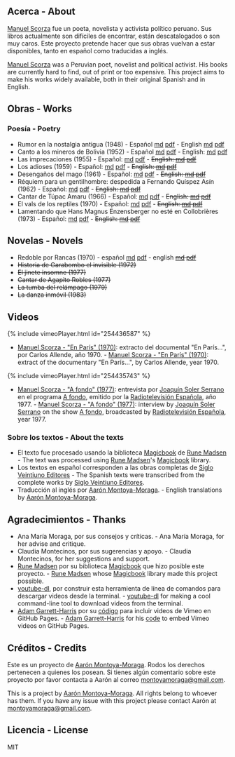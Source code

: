 ## Acerca - About

[Manuel Scorza](https://es.wikipedia.org/wiki/Manuel_Scorza) fue un poeta, novelista y activista político peruano. Sus libros actualmente son difíciles de encontrar, están descatalogados o son muy caros. Este proyecto pretende hacer que sus obras vuelvan a estar disponibles, tanto en español como traducidas a inglés.

[Manuel Scorza](https://en.wikipedia.org/wiki/Manuel_Scorza) was a Peruvian poet, novelist and political activist. His books are currently hard to find, out of print or too expensive. This project aims to make his works widely available, both in their original Spanish and in English.

## Obras - Works

### Poesía - Poetry

* Rumor en la nostalgia antigua (1948) - Español [md](https://github.com/montoyamoraga/manuelscorza/blob/master/markdown/es/rumor-en-la-nostalgia-antigua-es.md) [pdf](https://github.com/montoyamoraga/manuelscorza/blob/master/pdf/es/rumor-en-la-nostalgia-antigua-es.pdf) - English [md](https://github.com/montoyamoraga/manuelscorza/blob/master/markdown/en/rumor-en-la-nostalgia-antigua-en.md) [pdf](https://github.com/montoyamoraga/manuelscorza/blob/master/pdf/en/rumor-en-la-nostalgia-antigua-en.pdf)
* Canto a los mineros de Bolivia (1952) - Español [md](https://github.com/montoyamoraga/manuelscorza/blob/master/markdown/es/canto-a-los-mineros-de-bolivia-es.md) [pdf](https://github.com/montoyamoraga/manuelscorza/blob/master/pdf/es/canto-a-los-mineros-de-bolivia-es.pdf) - English: [md](https://github.com/montoyamoraga/manuelscorza/blob/master/markdown/en/canto-a-los-mineros-de-bolivia-en.md) [pdf](https://github.com/montoyamoraga/manuelscorza/blob/master/pdf/en/canto-a-los-mineros-de-bolivia-en.pdf)
* Las imprecaciones (1955) - Español: [md](https://github.com/montoyamoraga/manuelscorza/blob/master/markdown/es/las-imprecaciones-es.md) [pdf](https://github.com/montoyamoraga/manuelscorza/blob/master/pdf/es/las-imprecaciones-es.pdf) - ~~English: [md](https://github.com/montoyamoraga/manuelscorza/blob/master/markdown/en/las-imprecaciones-en.md) [pdf](https://github.com/montoyamoraga/manuelscorza/blob/master/pdf/en/las-imprecaciones-en.pdf)~~
* Los adioses (1959) - Español: [md](https://github.com/montoyamoraga/manuelscorza/blob/master/markdown/es/los-adioses-es.md) [pdf](https://github.com/montoyamoraga/manuelscorza/blob/master/pdf/es/los-adioses-es.pdf) - ~~English: [md](https://github.com/montoyamoraga/manuelscorza/blob/master/markdown/en/los-adioses-en.md) [pdf](https://github.com/montoyamoraga/manuelscorza/blob/master/pdf/en/los-adioses-en.pdf)~~
* Desengaños del mago (1961) - Español: [md](https://github.com/montoyamoraga/manuelscorza/blob/master/markdown/es/desenganos-del-mago-es.md) [pdf](https://github.com/montoyamoraga/manuelscorza/blob/master/pdf/es/desenganos-del-mago-es.pdf) - ~~English: [md](https://github.com/montoyamoraga/manuelscorza/blob/master/markdown/en/desenganos-del-mago-en.md) [pdf](https://github.com/montoyamoraga/manuelscorza/blob/master/pdf/en/desenganos-del-mago-en.pdf)~~
* Réquiem para un gentilhombre: despedida a Fernando Quíspez Asín (1962) - Español: [md](https://github.com/montoyamoraga/manuelscorza/blob/master/markdown/es/requiem-para-un-gentilhombre-es.md) [pdf](https://github.com/montoyamoraga/manuelscorza/blob/master/pdf/es/requiem-para-un-gentilhombre-es.pdf) - ~~English: [md](https://github.com/montoyamoraga/manuelscorza/blob/master/markdown/en/requiem-para-un-gentilhombre-en.md) [pdf](https://github.com/montoyamoraga/manuelscorza/blob/master/pdf/en/requiem-para-un-gentilhombre-en.pdf)~~
* Cantar de Túpac Amaru (1966) - Español: [md](https://github.com/montoyamoraga/manuelscorza/blob/master/markdown/es/cantar-de-tupac-amaru-es.md) [pdf](https://github.com/montoyamoraga/manuelscorza/blob/master/pdf/es/cantar-de-tupac-amaru-es.pdf) - ~~English: [md](https://github.com/montoyamoraga/manuelscorza/blob/master/markdown/en/cantar-de-tupac-amaru-en.md) [pdf](https://github.com/montoyamoraga/manuelscorza/blob/master/pdf/en/cantar-de-tupac-amaru-en.pdf)~~
* El vals de los reptiles (1970) - Español: [md](https://github.com/montoyamoraga/manuelscorza/blob/master/markdown/es/el-vals-de-los-reptiles-es.md) [pdf](https://github.com/montoyamoraga/manuelscorza/blob/master/pdf/es/el-vals-de-los-reptiles-es.pdf) - ~~English: [md](https://github.com/montoyamoraga/manuelscorza/blob/master/markdown/en/el-vals-de-los-reptiles-en.md) [pdf](https://github.com/montoyamoraga/manuelscorza/blob/master/pdf/en/el-vals-de-los-reptiles-en.pdf)~~
* Lamentando que Hans Magnus Enzensberger no esté en Collobrières (1973) - Español: [md](https://github.com/montoyamoraga/manuelscorza/blob/master/markdown/es/lamentando-que-hans-magnus-es.md) [pdf](https://github.com/montoyamoraga/manuelscorza/blob/master/pdf/es/lamentando-que-hans-magnus-es.pdf) - ~~English: [md](https://github.com/montoyamoraga/manuelscorza/blob/master/markdown/en/lamentando-que-hans-magnus-en.md) [pdf](https://github.com/montoyamoraga/manuelscorza/blob/master/pdf/en/lamentando-que-hans-magnus-en.pdf)~~

## Novelas - Novels

* Redoble por Rancas (1970) - español [md](https://github.com/montoyamoraga/manuelscorza/blob/master/markdown/redoble-por-rancas.md) [pdf](https://github.com/montoyamoraga/manuelscorza/blob/master/pdf/redoble-por-rancas.pdf) - english ~~[md](markdown) [pdf](pdf)~~
* ~~Historia de Garabombo el invisible (1972)~~
* ~~El jinete insomne (1977)~~
* ~~Cantar de Agapito Robles (1977)~~
* ~~La tumba del relámpago (1979)~~
* ~~La danza inmóvil (1983)~~

## Videos

{% include vimeoPlayer.html id="254436587" %}

* [Manuel Scorza - "En París" (1970)](https://www.youtube.com/watch?v=POmYALPmzeQ): extracto del documental "En París...", por Carlos Allende, año 1970. - [Manuel Scorza - "En París" (1970)](https://www.youtube.com/watch?v=POmYALPmzeQ): extract of the documentary "En París...", by Carlos Allende, year 1970.

{% include vimeoPlayer.html id="254435743" %}

* [Manuel Scorza - "A fondo" (1977)](https://www.youtube.com/watch?v=wSAubBLge1s): entrevista por [Joaquín Soler Serrano](https://es.wikipedia.org/wiki/Joaqu%C3%ADn_Soler_Serrano) en el programa [A fondo](https://es.wikipedia.org/wiki/A_fondo), emitido por la [Radiotelevisión Española](https://es.wikipedia.org/wiki/RTVE), año 1977. - [Manuel Scorza - "A fondo" (1977)](https://www.youtube.com/watch?v=wSAubBLge1s): interview by [Joaquín Soler Serrano](https://en.wikipedia.org/wiki/Joaqu%C3%ADn_Soler_Serrano) on the show [A fondo](https://en.wikipedia.org/wiki/A_fondo), broadcasted by [Radiotelevisión Española](https://en.wikipedia.org/wiki/RTVE), year 1977.

### Sobre los textos - About the texts

* El texto fue procesado usando la biblioteca [Magicbook](https://github.com/magicbookproject/magicbook) de [Rune Madsen](https://runemadsen.com/) - The text was processed using [Rune Madsen](https://runemadsen.com/)'s [Magicbook](https://github.com/magicbookproject/magicbook) library.
* Los textos en español corresponden a las obras completas de [Siglo Veintiuno Editores](http://www.sigloxxieditores.com.mx/) - The Spanish texts were transcribed from the complete works by [Siglo Veintiuno Editores](http://www.sigloxxieditores.com.mx/).
* Traducción al inglés por [Aarón Montoya-Moraga](http://montoyamoraga.io/). - English translations by [Aarón Montoya-Moraga](http://montoyamoraga.io/).

## Agradecimientos - Thanks

* Ana María Moraga, por sus consejos y críticas. - Ana María Moraga, for her advise and critique.
* Claudia Montecinos, por sus sugerencias y apoyo. - Claudia Montecinos, for her suggestions and support.
* [Rune Madsen](https://runemadsen.com/) por su biblioteca [Magicbook](https://github.com/magicbookproject/magicbook) que hizo posible este proyecto. - [Rune Madsen](https://runemadsen.com/) whose [Magicbook](https://github.com/magicbookproject/magicbook) library made this project possible.
* [youtube-dl](https://rg3.github.io/youtube-dl/), por construir esta herramienta de línea de comandos para descargar videos desde la terminal. - [youtube-dl](https://rg3.github.io/youtube-dl/) for making a cool command-line tool to download videos from the terminal.
* [Adam Garrett-Harris](http://www.adamwadeharris.com/) por su [código](http://www.adamwadeharris.com/how-to-easily-embed-youtube-videos-in-jekyll-sites-without-a-plugin/) para incluir videos de Vimeo en GitHub Pages. - [Adam Garrett-Harris](http://www.adamwadeharris.com/) for his [code](http://www.adamwadeharris.com/how-to-easily-embed-youtube-videos-in-jekyll-sites-without-a-plugin/) to embed Vimeo videos on GitHub Pages.

## Créditos - Credits

Este es un proyecto de [Aarón Montoya-Moraga](http://montoyamoraga.io/). Rodos los derechos pertenecen a quienes los posean. Si tienes algún comentario sobre este proyecto por favor contacta a Aarón al correo montoyamoraga@gmail.com.

This is a project by [Aarón Montoya-Moraga](http://montoyamoraga.io/). All rights belong to whoever has them. If you have any issue with this project please contact Aarón at montoyamoraga@gmail.com.

##  Licencia - License

MIT
